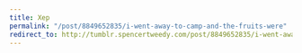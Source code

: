 ```yaml
---
title: Xep
permalink: "/post/8849652835/i-went-away-to-camp-and-the-fruits-were"
redirect_to: http://tumblr.spencertweedy.com/post/8849652835/i-went-away-to-camp-and-the-fruits-were
---
```


